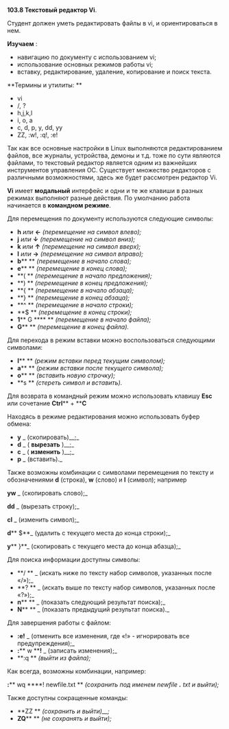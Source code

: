 **103.8 Текстовый редактор Vi**. 

Студент должен уметь редактировать файлы в vi, и ориентироваться в нем.

**Изучаем** :

- навигацию по документу с использованием vi;
- использование основных режимов работы vi;
- вставку, редактирование, удаление, копирование и поиск текста.

**Термины и утилиты:       **

- vi
- /, ?
- h,j,k,l
- i, o, a
- c, d, p, y, dd, yy
- ZZ, :w!, :q!, :e!

Так как все основные настройки в Linux выполняются редактированием файлов, все журналы, устройства, демоны и т.д. тоже по сути являются файлами, то текстовый редактор является одним из важнейших инструментов управления ОС. Существует множество редакторов с различными возможностями, здесь же будет рассмотрен редактор Vi.

**Vi** имеет **модальный** интерфейс и одни и те же клавиши в разных режимах выполняют разные действия. По умолчанию работа начинается в **командном режиме**.

Для перемещения по документу используются следующие символы:

- **h** _или_ **←**         _(перемещение на символ влево);_
- **j** _или_ **↓**         _(перемещение на символ вниз);_
- **k** _или_ **↑**         _(перемещение на символ вверх);_
- **l** _или_ **→**         _(перемещение на символ вправо);_
- **b****                ** _(перемещение в начало слова);_
- **e****                ** _(перемещение в конец слова);_
- **(               ** _(перемещение в начало предложения);_
- **)               ** _(перемещение в конец предложения);_
- **{               ** _(перемещение в начало абзаца);_
- **}               ** _(перемещение в конец абзаца);_
- **^               ** _(перемещение в начало строки);_
- **$               ** _(перемещение в конец строки);_
- **1**** G ****               ** _(перемещение в начало файла);_
- **G****                ** _(перемещение в конец файла)._

Для перехода в режим вставки можно воспользоваться следующими символами:

- **I****        ** _(режим вставки перед текущим символом);_
- **a****         ** _(режим вставки после текущего символа);_
- **o****        ** _(вставить новую строчку);_
- **s       ** _(стереть символ и вставить)._

Для возврата в командный режим можно использовать клавишу **Esc** или сочетание **Ctrl**** + ****C**

Находясь в режиме редактирования можно использовать буфер обмена:

- **y** _        (скопировать)__;_
- **d** _        ( __вырезать__ )__;_
- **c** _        ( __изменить__ )__;_
- **p** _        (вставить)._

Также возможны комбинации с символами перемещения по тексту и обозначениями **d** (строка), **w** (слово) и **l** (символ); например

**yw** _        (скопировать слово);_

**dd** _        (вырезать строку);_

**cl** _        (изменить символ);_

**d**** $**_        (удалить с текущего места до конца строки);_

**y**** }**_        (скопировать с текущего места до конца абазца);_

Для поиска информации доступны символы:

- **/       ** _        (искать ниже по тексту набор символов, указанных после «/»);_
- **?       ** _        (искать выше по тексту набор символов, указанных после «?»);_
- **n****        ** _        (показать следующий результат поиска);_
- **N****        ** _        (показать предыдущий результат поиска)._

Для завершения работы с файлом:

- **:e!** _        (отменить все изменения, где «!» - игнорировать все предупреждения);_
- **:**** w ****!** _        (записать изменения);_
- **:q       ** _(выйти из файла);_

Как всегда, возможны комбинации, например:

**:**** wq ****! newfile.txt       ** _(сохранить под именем_ _newfile __.__ txt_ _и выйти);_

Также доступны сокращенные команды:

- **ZZ       ** _(сохранить и выйти)__;_
- **ZQ****        ** _(не сохранять и выйти);_